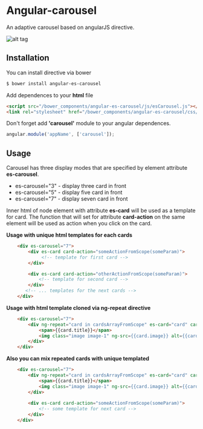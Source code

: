# Angular-carousel
An adaptive carousel based on angularJS directive.

![alt tag](http://cdn.makeagif.com/media/7-05-2015/Y0NTl_.gif)
## Installation
You can install directive via bower
```sh
$ bower install angular-es-carousel
```
Add dependences to your **html** file
```html
<script src="/bower_components/angular-es-carousel/js/esCarousel.js"></script>
<link rel="stylesheet" href="/bower_components/angular-es-carousel/css/carousel.css"/>
```
Don't forget add **'carousel'** module to your angular dependences.
```javascript
angular.module('appName', ['carousel']);
```
## Usage
Carousel has three display modes that are specified by element attribute **es-carousel**.
- es-carousel="3" - display three card in front
- es-carousel="5" - display five card in front
- es-carousel="7" - display seven card in front

Inner html of node element with attribute **es-card** will be used as a template for card. The function that will set for attribute **card-action** on the same element will be used as action when you click on the card.

**Usage with unique html templates for each cards**
```html
    <div es-carousel="7">
        <div es-card card-action="someActionFromScope(someParam)">
             <!-- template for first card -->
        </div>

        <div es-card card-action="otherActionFromScope(someParam)">
            <!-- template for second card -->
        </div>
       <!-- ... templates for the next cards -->
    </div>
```
**Usage with html template cloned via ng-repeat directive**
```html
    <div es-carousel="7">
        <div ng-repeat="card in cardsArrayFromScope" es-card="card" card-action="card.action()" last-card="$last">
            <span>{{card.title}}</span>
            <img class="image image-1" ng-src={{card.image}} alt={{card.alt}}/>
        </div>
    </div>
```
**Also you can mix repeated cards with unique templated**
```html
    <div es-carousel="7">
        <div ng-repeat="card in cardsArrayFromScope" es-card="card" card-action="card.action()" last-card="$last">
            <span>{{card.title}}</span>
            <img class="image image-1" ng-src={{card.image}} alt={{card.alt}}/>
        </div>
        
        <div es-card card-action="someActionFromScope(someParam)">
            <!-- some template for next card -->
        </div>
    </div>
```
